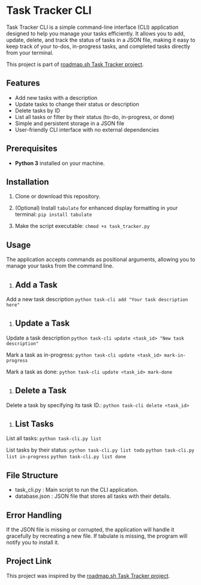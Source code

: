 # Task Tracker CLI

Task Tracker CLI is a simple command-line interface (CLI) application designed to help you manage your tasks efficiently. It allows you to add, update, delete, and track the status of tasks in a JSON file, making it easy to keep track of your to-dos, in-progress tasks, and completed tasks directly from your terminal.

This project is part of [roadmap.sh Task Tracker project](https://roadmap.sh/projects/task-tracker).

## Features

- Add new tasks with a description
- Update tasks to change their status or description
- Delete tasks by ID
- List all tasks or filter by their status (to-do, in-progress, or done)
- Simple and persistent storage in a JSON file
- User-friendly CLI interface with no external dependencies

## Prerequisites

- **Python 3** installed on your machine.

## Installation

1. Clone or download this repository.

2. (Optional) Install `tabulate` for enhanced display formatting in your terminal:
   ````pip install tabulate````
3. Make the script executable:
    ```chmod +x task_tracker.py```

## Usage

The application accepts commands as positional arguments, allowing you to manage your tasks from the command line.

1. ## Add a Task

Add a new task description
```python task-cli add "Your task description here"```

1. ## Update a Task

Update a task description
```python task-cli update <task_id> "New task description"```

Mark a task as in-progress:
```python task-cli update <task_id> mark-in-progress```

Mark a task as done:
```python task-cli update <task_id> mark-done```

1. ## Delete a Task

Delete a task by specifying its task ID.:
```python task-cli delete <task_id>```

1. ## List Tasks

List all tasks:
```python task-cli.py list```

List tasks by their status:
```python task-cli.py list todo```
```python task-cli.py list in-progress```
```python task-cli.py list done```


## File Structure

- task_cli.py : Main script to run the CLI application.
- database.json : JSON file that stores all tasks with their details.

## Error Handling

If the JSON file is missing or corrupted, the application will handle it gracefully by recreating a new file.
If tabulate is missing, the program will notify you to install it.

## Project Link

This project was inspired by the [roadmap.sh Task Tracker project](https://roadmap.sh/projects/task-tracker).

